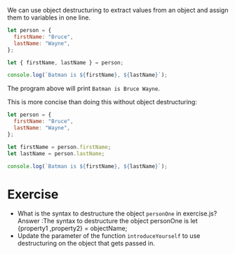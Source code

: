We can use object destructuring to extract values from an object and assign them to variables in one line.

```js
let person = {
  firstName: "Bruce",
  lastName: "Wayne",
};

let { firstName, lastName } = person;

console.log(`Batman is ${firstName}, ${lastName}`);
```

The program above will print `Batman is Bruce Wayne`.

This is more concise than doing this without object destructuring:

```js
let person = {
  firstName: "Bruce",
  lastName: "Wayne",
};

let firstName = person.firstName;
let lastName = person.lastName;

console.log(`Batman is ${firstName}, ${lastName}`);
```

# Exercise

- What is the syntax to destructure the object `personOne` in exercise.js?
Answer :The syntax to destructure the object personOne is 
let {property1 ,property2} = objectName;
- Update the parameter of the function `introduceYourself` to use destructuring on the object that gets passed in.
